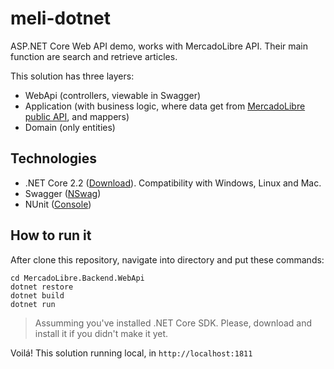# meli-dotnet
ASP.NET Core Web API demo, works with MercadoLibre API. Their main function are search and retrieve articles.

This solution has three layers: 
* WebApi (controllers, viewable in Swagger)
* Application (with business logic, where data get from [MercadoLibre public API](https://developers.mercadolibre.com.ar/es_ar/items-y-busquedas), and mappers)
* Domain (only entities)

## Technologies
* .NET Core 2.2 ([Download](https://dotnet.microsoft.com/download)). Compatibility with Windows, Linux and Mac.
* Swagger ([NSwag](https://github.com/RicoSuter/NSwag))
* NUnit ([Console](https://nunit.org/download/))

## How to run it
After clone this repository, navigate into directory and put these commands:

    cd MercadoLibre.Backend.WebApi
    dotnet restore
    dotnet build
    dotnet run

> Assumming you've installed .NET Core SDK. Please, download and install it if you didn't make it yet.

Voilá! This solution running local, in `http://localhost:1811`
